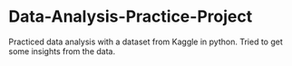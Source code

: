 # Data-Analysis-Practice-Project
Practiced data analysis with a dataset from Kaggle in python. Tried to get some insights from the data. 
